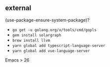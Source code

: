 ## external

(use-package-ensure-system-package)?

- `go get -u golang.org/x/tools/cmd/gopls`
- `gem install solargraph`
- `brew install llvm`
- `yarn global add typescript-language-server`
- `yarn global add vue-language-server`

Emacs > 26

